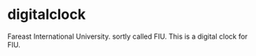 # digitalclock
Fareast International University. sortly called FIU.
This is a digital clock for FIU.
